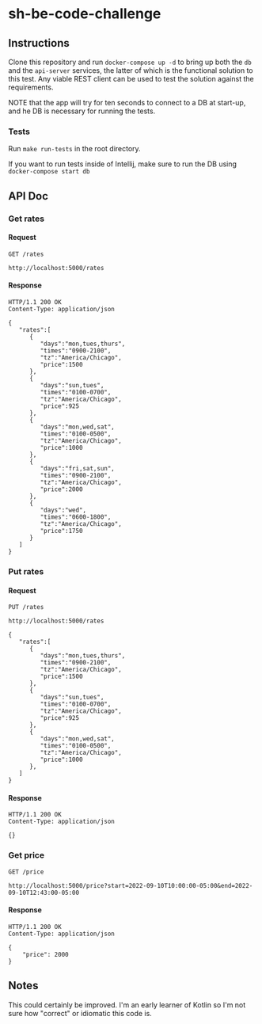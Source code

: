 # sh-be-code-challenge

## Instructions

Clone this repository and run `docker-compose up -d` to bring up both the `db` and the `api-server` services, the latter of which is the functional solution to this test.  Any viable REST client can be used to test the solution against the requirements.

NOTE that the app will try for ten seconds to connect to a DB at start-up, and he DB is necessary for running the tests.

### Tests

Run `make run-tests` in the root directory.

If you want to run tests inside of Intellij, make sure to run the DB using `docker-compose start db`

## API Doc

### Get rates

#### Request

`GET /rates`

    http://localhost:5000/rates

#### Response

    HTTP/1.1 200 OK
    Content-Type: application/json

    {
       "rates":[
          {
             "days":"mon,tues,thurs",
             "times":"0900-2100",
             "tz":"America/Chicago",
             "price":1500
          },
          {
             "days":"sun,tues",
             "times":"0100-0700",
             "tz":"America/Chicago",
             "price":925
          },
          {
             "days":"mon,wed,sat",
             "times":"0100-0500",
             "tz":"America/Chicago",
             "price":1000
          },
          {
             "days":"fri,sat,sun",
             "times":"0900-2100",
             "tz":"America/Chicago",
             "price":2000
          },
          {
             "days":"wed",
             "times":"0600-1800",
             "tz":"America/Chicago",
             "price":1750
          }
       ]
    }

### Put rates

#### Request

`PUT /rates`

    http://localhost:5000/rates

    {
       "rates":[
          {
             "days":"mon,tues,thurs",
             "times":"0900-2100",
             "tz":"America/Chicago",
             "price":1500
          },
          {
             "days":"sun,tues",
             "times":"0100-0700",
             "tz":"America/Chicago",
             "price":925
          },
          {
             "days":"mon,wed,sat",
             "times":"0100-0500",
             "tz":"America/Chicago",
             "price":1000
          },
       ]
    }
    

#### Response

    HTTP/1.1 200 OK
    Content-Type: application/json

    {}

### Get price

`GET /price`

    http://localhost:5000/price?start=2022-09-10T10:00:00-05:00&end=2022-09-10T12:43:00-05:00

#### Response

    HTTP/1.1 200 OK
    Content-Type: application/json

    {
        "price": 2000
    }

## Notes

This could certainly be improved.  I'm an early learner of Kotlin so I'm not sure how "correct" or idiomatic this code is.
